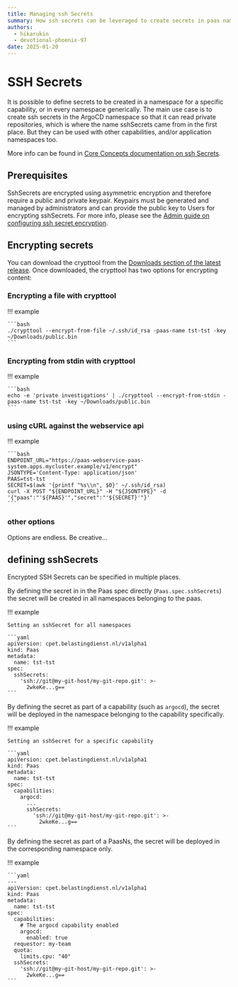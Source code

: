 ```yaml
---
title: Managing ssh Secrets
summary: How ssh secrets can be leveraged to create secrets in paas namespaces in a secure manner.
authors:
  - hikarukin
  - devotional-phoenix-97
date: 2025-01-20
---
```


# SSH Secrets

It is possible to define secrets to be created in a namespace for a specific capability, or in every namespace generically.
The main use case is to create ssh secrets in the ArgoCD namespace so that it can read private repositories,
which is where the name sshSecrets came from in the first place.
But they can be used with other capabilities, and/or application namespaces too.

More info can be found in [Core Concepts documentation on ssh Secrets](../overview/core_concepts/sshsecrets.md).

## Prerequisites

SshSecrets are encrypted using asymmetric encryption and therefore require a public and private keypair.
Keypairs must be generated and managed by administrators and can provide the public key to Users for encrypting sshSecrets.
For more info, please see the [Admin guide on configuring ssh secret encryption](../administrators-guide/sshSecrets.md).

## Encrypting secrets

You can download the crypttool from the [Downloads section of the latest release](https://github.com/belastingdienst/opr-paas/releases).
Once downloaded, the crypttool has two options for encrypting content:

### Encrypting a file with crypttool

!!! example

    ```bash
    ./crypttool --encrypt-from-file ~/.ssh/id_rsa -paas-name tst-tst -key ~/Downloads/public.bin
    ```

### Encrypting from stdin with crypttool

!!! example

    ```bash
    echo -e 'private investigations' | ./crypttool --encrypt-from-stdin -paas-name tst-tst -key ~/Downloads/public.bin
    ```

### using cURL against the webservice api

!!! example

    ```bash
    ENDPOINT_URL="https://paas-webservice-paas-system.apps.mycluster.example/v1/encrypt"
    JSONTYPE='Content-Type: application/json'
    PAAS=tst-tst
    SECRET=$(awk '{printf "%s\\n", $0}' ~/.ssh/id_rsa)
    curl -X POST "${ENDPOINT_URL}" -H "${JSONTYPE}" -d '{"paas":"'${PAAS}'","secret":"'${SECRET}'"}'
    ```

### other options

Options are endless. Be creative...

## defining sshSecrets

Encrypted SSH Secrets can be specified in multiple places.

By defining the secret in in the Paas spec directly (`Paas.spec.sshSecrets`) the secret will be created in all namespaces belonging to the paas.

!!! example

    Setting an sshSecret for all namespaces

    ```yaml
    apiVersion: cpet.belastingdienst.nl/v1alpha1
    kind: Paas
    metadata:
      name: tst-tst
    spec:
      sshSecrets:
        'ssh://git@my-git-host/my-git-repo.git': >-
          2wkeKe...g==
    ```

By defining the secret as part of a capability (such as `argocd`), the secret will be deployed in the namespace belonging to the capability specifically.

!!! example

    Setting an sshSecret for a specific capability

    ```yaml
    apiVersion: cpet.belastingdienst.nl/v1alpha1
    kind: Paas
    metadata:
      name: tst-tst
    spec:
      capabilities:
        argocd:
          ...
          sshSecrets:
            'ssh://git@my-git-host/my-git-repo.git': >-
              2wkeKe...g==
    ```

By defining the secret as part of a PaasNs, the secret will be deployed in the corresponding namespace only.

!!! example

    ```yaml
    ---
    apiVersion: cpet.belastingdienst.nl/v1alpha1
    kind: Paas
    metadata:
      name: tst-tst
    spec:
      capabilities:
        # The argocd capability enabled
        argocd:
          enabled: true
      requestor: my-team
      quota:
        limits.cpu: "40"
      sshSecrets:
        'ssh://git@my-git-host/my-git-repo.git': >-
          2wkeKe...g==
    ```
